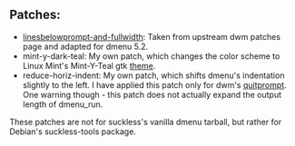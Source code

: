 ## Patches:
- [linesbelowprompt-and-fullwidth](http://tools.suckless.org/dmenu/patches/lines-below-prompt/): Taken from upstream dwm patches page and adapted for dmenu 5.2.
- mint-y-dark-teal: My own patch, which changes the color scheme to Linux Mint's Mint-Y-Teal gtk [theme](https://github.com/linuxmint/mint-themes).
- reduce-horiz-indent: My own patch, which shifts dmenu's indentation slightly to the left. I have applied this patch only for dwm's [quitprompt](https://dwm.suckless.org/patches/quitprompt/). One warning though - this patch does not actually expand the output length of dmenu_run.

These patches are not for suckless's vanilla dmenu tarball, but rather for Debian's suckless-tools package.
